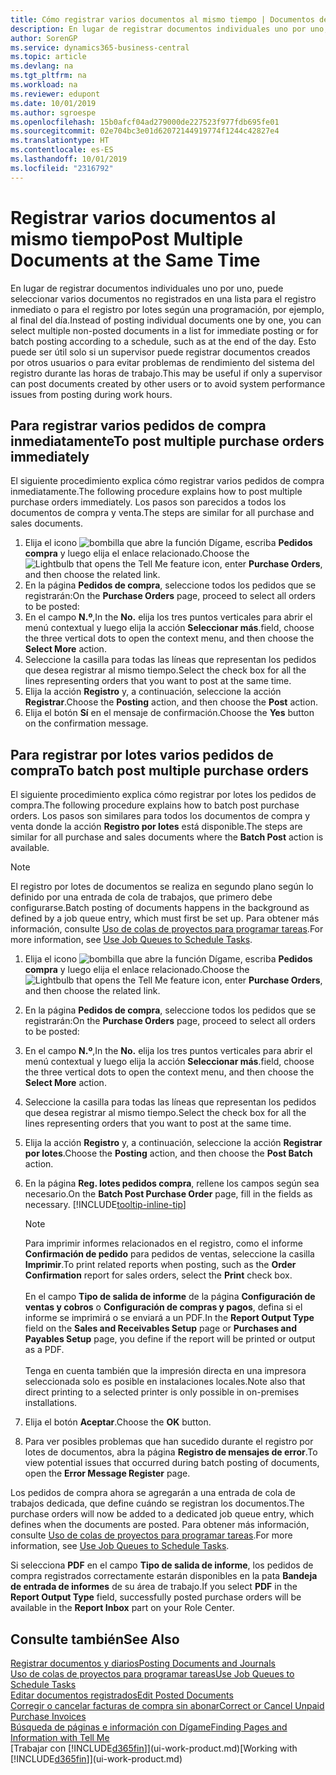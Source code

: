 ```yaml
---
title: Cómo registrar varios documentos al mismo tiempo | Documentos de Microsoft
description: En lugar de registrar documentos individuales uno por uno, puede seleccionar varios documentos no registrados en una lista para el registro por lotes, ya sea para registro inmediato o programada para, por ejemplo, al final del día.
author: SorenGP
ms.service: dynamics365-business-central
ms.topic: article
ms.devlang: na
ms.tgt_pltfrm: na
ms.workload: na
ms.reviewer: edupont
ms.date: 10/01/2019
ms.author: sgroespe
ms.openlocfilehash: 15b0afcf04ad279000de227523f977fdb695fe01
ms.sourcegitcommit: 02e704bc3e01d62072144919774f1244c42827e4
ms.translationtype: HT
ms.contentlocale: es-ES
ms.lasthandoff: 10/01/2019
ms.locfileid: "2316792"
---
```

# <a name="post-multiple-documents-at-the-same-time"></a><span data-ttu-id="03acb-103">Registrar varios documentos al mismo tiempo</span><span class="sxs-lookup"><span data-stu-id="03acb-103">Post Multiple Documents at the Same Time</span></span>
<span data-ttu-id="03acb-104">En lugar de registrar documentos individuales uno por uno, puede seleccionar varios documentos no registrados en una lista para el registro inmediato o para el registro por lotes según una programación, por ejemplo, al final del día.</span><span class="sxs-lookup"><span data-stu-id="03acb-104">Instead of posting individual documents one by one, you can select multiple non-posted documents in a list for immediate posting or for batch posting according to a schedule, such as at the end of the day.</span></span> <span data-ttu-id="03acb-105">Esto puede ser útil solo si un supervisor puede registrar documentos creados por otros usuarios o para evitar problemas de rendimiento del sistema del registro durante las horas de trabajo.</span><span class="sxs-lookup"><span data-stu-id="03acb-105">This may be useful if only a supervisor can post documents created by other users or to avoid system performance issues from posting during work hours.</span></span>

## <a name="to-post-multiple-purchase-orders-immediately"></a><span data-ttu-id="03acb-106">Para registrar varios pedidos de compra inmediatamente</span><span class="sxs-lookup"><span data-stu-id="03acb-106">To post multiple purchase orders immediately</span></span>
<span data-ttu-id="03acb-107">El siguiente procedimiento explica cómo registrar varios pedidos de compra inmediatamente.</span><span class="sxs-lookup"><span data-stu-id="03acb-107">The following procedure explains how to post multiple purchase orders immediately.</span></span> <span data-ttu-id="03acb-108">Los pasos son parecidos a todos los documentos de compra y venta.</span><span class="sxs-lookup"><span data-stu-id="03acb-108">The steps are similar for all purchase and sales documents.</span></span>

1. <span data-ttu-id="03acb-109">Elija el icono ![bombilla que abre la función Dígame](media/ui-search/search_small.png "Dígame que desea hacer"), escriba **Pedidos compra** y luego elija el enlace relacionado.</span><span class="sxs-lookup"><span data-stu-id="03acb-109">Choose the ![Lightbulb that opens the Tell Me feature](media/ui-search/search_small.png "Tell me what you want to do") icon, enter **Purchase Orders**, and then choose the related link.</span></span>
2. <span data-ttu-id="03acb-110">En la página **Pedidos de compra**, seleccione todos los pedidos que se registrarán:</span><span class="sxs-lookup"><span data-stu-id="03acb-110">On the **Purchase Orders** page, proceed to select all orders to be posted:</span></span>
3. <span data-ttu-id="03acb-111">En el campo **N.º**,</span><span class="sxs-lookup"><span data-stu-id="03acb-111">In the **No.**</span></span> <span data-ttu-id="03acb-112">elija los tres puntos verticales para abrir el menú contextual y luego elija la acción **Seleccionar más**.</span><span class="sxs-lookup"><span data-stu-id="03acb-112">field, choose the three vertical dots to open the context menu, and then choose the **Select More** action.</span></span>
4. <span data-ttu-id="03acb-113">Seleccione la casilla para todas las líneas que representan los pedidos que desea registrar al mismo tiempo.</span><span class="sxs-lookup"><span data-stu-id="03acb-113">Select the check box for all the lines representing orders that you want to post at the same time.</span></span>
5. <span data-ttu-id="03acb-114">Elija la acción **Registro** y, a continuación, seleccione la acción **Registrar**.</span><span class="sxs-lookup"><span data-stu-id="03acb-114">Choose the **Posting** action, and then choose the **Post** action.</span></span>
6. <span data-ttu-id="03acb-115">Elija el botón **Sí** en el mensaje de confirmación.</span><span class="sxs-lookup"><span data-stu-id="03acb-115">Choose the **Yes** button on the confirmation message.</span></span>

## <a name="to-batch-post-multiple-purchase-orders"></a><span data-ttu-id="03acb-116">Para registrar por lotes varios pedidos de compra</span><span class="sxs-lookup"><span data-stu-id="03acb-116">To batch post multiple purchase orders</span></span>
<span data-ttu-id="03acb-117">El siguiente procedimiento explica cómo registrar por lotes los pedidos de compra.</span><span class="sxs-lookup"><span data-stu-id="03acb-117">The following procedure explains how to batch post purchase orders.</span></span> <span data-ttu-id="03acb-118">Los pasos son similares para todos los documentos de compra y venta donde la acción **Registro por lotes** está disponible.</span><span class="sxs-lookup"><span data-stu-id="03acb-118">The steps are similar for all purchase and sales documents where the **Batch Post** action is available.</span></span>

> [!NOTE]
> <span data-ttu-id="03acb-119">El registro por lotes de documentos se realiza en segundo plano según lo definido por una entrada de cola de trabajos, que primero debe configurarse.</span><span class="sxs-lookup"><span data-stu-id="03acb-119">Batch posting of documents happens in the background as defined by a job queue entry, which must first be set up.</span></span> <span data-ttu-id="03acb-120">Para obtener más información, consulte [Uso de colas de proyectos para programar tareas](admin-job-queues-schedule-tasks.md).</span><span class="sxs-lookup"><span data-stu-id="03acb-120">For more information, see [Use Job Queues to Schedule Tasks](admin-job-queues-schedule-tasks.md).</span></span>

1. <span data-ttu-id="03acb-121">Elija el icono ![bombilla que abre la función Dígame](media/ui-search/search_small.png "Dígame que desea hacer"), escriba **Pedidos compra** y luego elija el enlace relacionado.</span><span class="sxs-lookup"><span data-stu-id="03acb-121">Choose the ![Lightbulb that opens the Tell Me feature](media/ui-search/search_small.png "Tell me what you want to do") icon, enter **Purchase Orders**, and then choose the related link.</span></span>  
2. <span data-ttu-id="03acb-122">En la página **Pedidos de compra**, seleccione todos los pedidos que se registrarán:</span><span class="sxs-lookup"><span data-stu-id="03acb-122">On the **Purchase Orders** page, proceed to select all orders to be posted:</span></span>
3. <span data-ttu-id="03acb-123">En el campo **N.º**,</span><span class="sxs-lookup"><span data-stu-id="03acb-123">In the **No.**</span></span> <span data-ttu-id="03acb-124">elija los tres puntos verticales para abrir el menú contextual y luego elija la acción **Seleccionar más**.</span><span class="sxs-lookup"><span data-stu-id="03acb-124">field, choose the three vertical dots to open the context menu, and then choose the **Select More** action.</span></span>
4. <span data-ttu-id="03acb-125">Seleccione la casilla para todas las líneas que representan los pedidos que desea registrar al mismo tiempo.</span><span class="sxs-lookup"><span data-stu-id="03acb-125">Select the check box for all the lines representing orders that you want to post at the same time.</span></span>
5. <span data-ttu-id="03acb-126">Elija la acción **Registro** y, a continuación, seleccione la acción **Registrar por lotes**.</span><span class="sxs-lookup"><span data-stu-id="03acb-126">Choose the **Posting** action, and then choose the **Post Batch** action.</span></span>
6. <span data-ttu-id="03acb-127">En la página **Reg. lotes pedidos compra**, rellene los campos según sea necesario.</span><span class="sxs-lookup"><span data-stu-id="03acb-127">On the **Batch Post Purchase Order** page, fill in the fields as necessary.</span></span> [!INCLUDE[tooltip-inline-tip](includes/tooltip-inline-tip_md.md)]

    > [!NOTE]
    > <span data-ttu-id="03acb-128">Para imprimir informes relacionados en el registro, como el informe **Confirmación de pedido** para pedidos de ventas, seleccione la casilla **Imprimir**.</span><span class="sxs-lookup"><span data-stu-id="03acb-128">To print related reports when posting, such as the **Order Confirmation** report for sales orders, select the **Print** check box.</span></span><br /><br /> <span data-ttu-id="03acb-129">En el campo **Tipo de salida de informe** de la página **Configuración de ventas y cobros** o **Configuración de compras y pagos**, defina si el informe se imprimirá o se enviará a un PDF.</span><span class="sxs-lookup"><span data-stu-id="03acb-129">In the **Report Output Type** field on the **Sales and Receivables Setup** page or **Purchases and Payables Setup** page, you define if the report will be printed or output as a PDF.</span></span><br /><br /> <span data-ttu-id="03acb-130">Tenga en cuenta también que la impresión directa en una impresora seleccionada solo es posible en instalaciones locales.</span><span class="sxs-lookup"><span data-stu-id="03acb-130">Note also that direct printing to a selected printer is only possible in on-premises installations.</span></span>

7. <span data-ttu-id="03acb-131">Elija el botón **Aceptar**.</span><span class="sxs-lookup"><span data-stu-id="03acb-131">Choose the **OK** button.</span></span>
8. <span data-ttu-id="03acb-132">Para ver posibles problemas que han sucedido durante el registro por lotes de documentos, abra la página **Registro de mensajes de error**.</span><span class="sxs-lookup"><span data-stu-id="03acb-132">To view potential issues that occurred during batch posting of documents, open the **Error Message Register** page.</span></span>

<span data-ttu-id="03acb-133">Los pedidos de compra ahora se agregarán a una entrada de cola de trabajos dedicada, que define cuándo se registran los documentos.</span><span class="sxs-lookup"><span data-stu-id="03acb-133">The purchase orders will now be added to a dedicated job queue entry, which defines when the documents are posted.</span></span> <span data-ttu-id="03acb-134">Para obtener más información, consulte [Uso de colas de proyectos para programar tareas](admin-job-queues-schedule-tasks.md).</span><span class="sxs-lookup"><span data-stu-id="03acb-134">For more information, see [Use Job Queues to Schedule Tasks](admin-job-queues-schedule-tasks.md).</span></span>

<span data-ttu-id="03acb-135">Si selecciona **PDF** en el campo **Tipo de salida de informe**, los pedidos de compra registrados correctamente estarán disponibles en la pata **Bandeja de entrada de informes** de su área de trabajo.</span><span class="sxs-lookup"><span data-stu-id="03acb-135">If you select **PDF** in the **Report Output Type** field, successfully posted purchase orders will be available in the **Report Inbox** part on your Role Center.</span></span>

## <a name="see-also"></a><span data-ttu-id="03acb-136">Consulte también</span><span class="sxs-lookup"><span data-stu-id="03acb-136">See Also</span></span>
[<span data-ttu-id="03acb-137">Registrar documentos y diarios</span><span class="sxs-lookup"><span data-stu-id="03acb-137">Posting Documents and Journals</span></span>](ui-post-documents-journals.md)  
[<span data-ttu-id="03acb-138">Uso de colas de proyectos para programar tareas</span><span class="sxs-lookup"><span data-stu-id="03acb-138">Use Job Queues to Schedule Tasks</span></span>](admin-job-queues-schedule-tasks.md)  
[<span data-ttu-id="03acb-139">Editar documentos registrados</span><span class="sxs-lookup"><span data-stu-id="03acb-139">Edit Posted Documents</span></span>](across-edit-posted-document.md)  
[<span data-ttu-id="03acb-140">Corregir o cancelar facturas de compra sin abonar</span><span class="sxs-lookup"><span data-stu-id="03acb-140">Correct or Cancel Unpaid Purchase Invoices</span></span>](purchasing-how-correct-cancel-unpaid-purchase-invoices.md)  
[<span data-ttu-id="03acb-141">Búsqueda de páginas e información con Dígame</span><span class="sxs-lookup"><span data-stu-id="03acb-141">Finding Pages and Information with Tell Me</span></span>](ui-search.md)  
<span data-ttu-id="03acb-142">[Trabajar con [!INCLUDE[d365fin](includes/d365fin_md.md)]](ui-work-product.md)</span><span class="sxs-lookup"><span data-stu-id="03acb-142">[Working with [!INCLUDE[d365fin](includes/d365fin_md.md)]](ui-work-product.md)</span></span>
